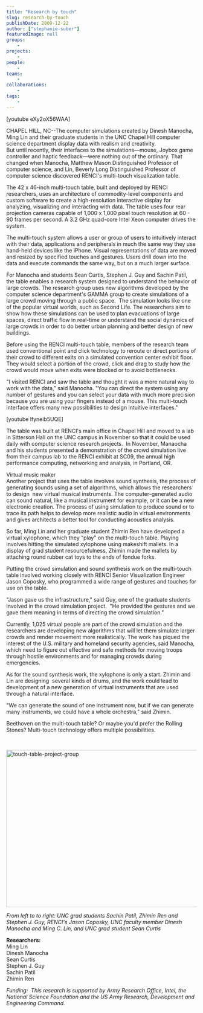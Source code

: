 ```yaml
---
title: "Research by touch"
slug: research-by-touch
publishDate: 2009-12-22
author: ["stephanie-suber"]
featuredImage: null
groups:
    - 
projects:
    - 
people:
    - 
teams: 
    - 
collaborations:
    - 
tags:
    - 
---
```

<p>[youtube eXy2oX56WAA]</p>

<p>CHAPEL HILL, NC--The computer simulations created by Dinesh Manocha, Ming Lin and their graduate students in the UNC Chapel Hill computer science department display data with realism and creativity. <br />
 But until recently, their interfaces to the simulations—mouse, Joybox game controller and haptic feedback—were nothing out of the ordinary. That changed when Manocha, Matthew Mason Distinguished Professor of computer science, and Lin, Beverly Long Distinguished Professor of computer science discovered RENCI's multi-touch visualization table.</p>

<p>The 42 x 46-inch multi-touch table, built and deployed by RENCI researchers, uses an architecture of commodity-level components and custom software to create a high-resolution interactive display for analyzing, visualizing and interacting with data. The table uses four rear projection cameras capable of 1,000 x 1,000 pixel touch resolution at 60 - 90 frames per second. A 3.2 GHz quad-core Intel Xeon computer drives the system.</p>

<p>The multi-touch system allows a user or group of users to intuitively interact with their data, applications and peripherals in much the same way they use hand-held devices like the iPhone. Visual representations of data are moved and resized by specified touches and gestures. Users drill down into the data and execute commands the same way, but on a much larger surface.</p>

<p>For Manocha and students Sean Curtis, Stephen J. Guy and Sachin Patil, the table enables a research system designed to understand the behavior of large crowds. The research group uses new algorithms developed by the computer science department's GAMMA group to create simulations of a large crowd moving through a public space.  The simulation looks like one of the popular virtual worlds, such as Second Life. The researchers aim to show how these simulations can be used to plan evacuations of large spaces, direct traffic flow in real-time or understand the social dynamics of large crowds in order to do better urban planning and better design of new buildings.</p>

<p>Before using the RENCI multi-touch table, members of the research team used conventional point and click technology to reroute or direct portions of their crowd to different exits on a simulated convention center exhibit floor. They would select a portion of the crowd, click and drag to study how the crowd would move when exits were blocked or to avoid bottlenecks.</p>

<p>"I visited RENCI and saw the table and thought it was a more natural way to work with the data," said Manocha. "You can direct the system using any number of gestures and you can select your data with much more precision because you are using your fingers instead of a mouse. This multi-touch interface offers many new possibilities to design intuitive interfaces."</p>

<p>[youtube lfyneib5UQE]</p>

<p>The table was built at RENCI's main office in Chapel Hill and moved to a lab in Sitterson Hall on the UNC campus in November so that it could be used daily with computer science research projects.  In November, Manaocha and his students presented a demonstration of the crowd simulation live from their campus lab to the RENCI exhibit at SC09, the annual high performance computing, networking and analysis, in Portland, OR.</p>

<p><span class="head2">Virtual music maker</span><br />
 Another project that uses the table involves sound synthesis, the process of generating sounds using a set of algorithms, which allows the researchers to design  new virtual musical instruments. The computer-generated audio can sound natural, like a musical instrument for example, or it can be a new electronic creation. The process of using simulation to produce sound or to trace its path helps to develop more realistic audio in virtual environments and gives architects a better tool for conducting acoustics analysis.</p>

<p>So far, Ming Lin and her graduate student Zhimin Ren have developed a virtual xylophone, which they "play" on the multi-touch table. Playing involves hitting the simulated xylophone using makeshift mallets. In a display of grad student resourcefulness, Zhimin made the mallets by attaching round rubber cat toys to the ends of fondue forks.</p>

<p>Putting the crowd simulation and sound synthesis work on the multi-touch table involved working closely with RENCI Senior Visualization Engineer Jason Coposky, who programmed a wide range of gestures and touches for use on the table.</p>

<p>"Jason gave us the infrastructure," said Guy, one of the graduate students involved in the crowd simulation project.  "He provided the gestures and we gave them meaning in terms of directing the crowd simulation."</p>

<p>Currently, 1,025 virtual people are part of the crowd simulation and the researchers are developing new algorithms that will let them simulate larger crowds and render movement more realistically. The work has piqued the interest of the U.S. military and homeland security agencies, said Manocha, which need to figure out effective and safe methods for moving troops through hostile environments and for managing crowds during emergencies.</p>

<p>As for the sound synthesis work, the xylophone is only a start. Zhimin and Lin are designing  several kinds of drums, and the work could lead to development of a new generation of virtual instruments that are used through a natural interface.</p>

<p>"We can generate the sound of one instrument now, but if we can generate many instruments, we could have a whole orchestra," said Zhimin.</p>

<p>Beethoven on the multi-touch table? Or maybe you'd prefer the Rolling Stones? Multi-touch technology offers multiple possibilities.</p>

<p><br class="spacer_" /></p>

<p><a href="https://www.renci.org/wp-content/uploads/2009/12/touch-table-project-group.jpg"><img class="alignnone size-large wp-image-4532" title="touch-table-project-group" src="https://www.renci.org/wp-content/uploads/2009/12/touch-table-project-group-630x416.jpg" alt="touch-table-project-group" width="630" height="416" /></a></p>

<p><em>From left to to right: UNC grad students Sachin Patil, Zhimin Ren and Stephen J. Guy, RENCI's Jason Coposky, UNC faculty member Dinesh Manocha and Ming C. Lin, and UNC grad student Sean Curtis</em></p>

<p><span class="head2"><strong>Researchers:</strong></span><br />
 Ming Lin<br />
 Dinesh Manocha<br />
 Sean Curtis<br />
 Stephen J. Guy<br />
 Sachin Patil<br />
 Zhimin Ren</p>

<p><em>Funding:  This research is supported by Army Research Office, Intel, the National Science Foundation and the US Army Research, Development and Engineering Command.</em></p>
